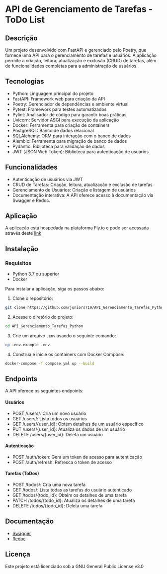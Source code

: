 # API de Gerenciamento de Tarefas - ToDo List


## Descrição
Um projeto desenvolvido com FastAPI e gerenciado pelo Poetry, que fornece uma API para o gerenciamento de tarefas e usuários. A aplicação permite a criação, leitura, atualização e exclusão (CRUD) de tarefas, além de funcionalidades completas para a administração de usuários.

## Tecnologias
- Python: Linguagem principal do projeto
- FastAPI: Framework web para criação da API
- Poetry: Gerenciador de dependências e ambiente virtual
- Pytest: Framework para testes automatizados
- Pylint: Analisador de código para garantir boas práticas
- Uvicorn: Servidor ASGI para execução da aplicação
- Docker: Ferramenta para criação de containers
- PostgreSQL: Banco de dados relacional
- SQLAlchemy: ORM para interação com o banco de dados
- Alembic: Ferramenta para migração de banco de dados
- Pydantic: Biblioteca para validação de dados
- JWT (JSON Web Token): Biblioteca para autenticação de usuários

## Funcionalidades
- Autenticação de usuários via JWT
- CRUD de Tarefas: Criação, leitura, atualização e exclusão de tarefas
- Gerenciamento de Usuários: Criação e listagem de usuários
- Documentação interativa: A API oferece acesso à documentação via Swagger e Redoc.


## Aplicação
A aplicação está hospedada na plataforma Fly.io e pode ser acessada através deste [link](https://fast-zero-divine-water-3043.fly.dev/)


## Instalação

### Requisitos
- Python 3.7 ou superior
- Docker


Para instalar a aplicação, siga os passos abaixo:

1. Clone o repositório:
```bash
git clone https://github.com/juniors719/API_Gerenciamento_Tarefas_Python.git 
```

2. Acesse o diretório do projeto:
```bash
cd API_Gerenciamento_Tarefas_Python
```

3. Crie um arquivo `.env` usando o seguinte comando:
```bash
cp .env.example .env
```

4. Construa e inicie os containers com Docker Compose:
```bash
docker-compose -f compose.yml up --build
```



## Endpoints
A API oferece os seguintes endpoints:

#### Usuários
- POST /users/: Cria um novo usuário
- GET /users/: Lista todos os usuários
- GET /users/{user_id}: Obtém detalhes de um usuário específico
- PUT /users/{user_id}: Atualiza os dados de um usuário
- DELETE /users/{user_id}: Deleta um usuário
#### Autenticação
- POST /auth/token: Gera um token de acesso para autenticação
- POST /auth/refresh: Refresca o token de acesso
#### Tarefas (ToDos)
- POST /todos/: Cria uma nova tarefa
- GET /todos/: Lista todas as tarefas do usuário autenticado
- GET /todos/{todo_id}: Obtém os detalhes de uma tarefa
- PATCH /todos/{todo_id}: Atualiza os detalhes de uma tarefa
- DELETE /todos/{todo_id}: Deleta uma tarefa


## Documentação
- [Swagger](https://fast-zero-divine-water-3043.fly.dev/docs) 
- [Redoc](https://fast-zero-divine-water-3043.fly.dev/redoc)

## Licença
Este projeto está licenciado sob a GNU General Public License v3.0